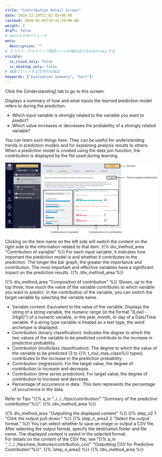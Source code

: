 ```yaml
---
title: "Contribution Detail Screen"
date: 2018-12-29T11:02:05+06:00
lastmod: 2020-01-05T10:42:26+06:00
weight: 3
draft: false
# metaタグのパラメータ
meta:
  description: ""
# クラウド・デスクトップ限定ページの場合は片方のみtrueにする
visible:
  is_cloud_only: false
  is_desktop_only: false
# 検索でヒットする文字列の指定
keywords: ["Evaluation Summary", "Sort"]
---
```


Click the [Understanding] tab to go to this screen.

Displays a summary of how and what inputs the learned prediction model refers to during the prediction.

- Which input variable is strongly related to the variable you want to predict?
- Which value increases or decreases the probability of a strongly related variable?

You can learn such things here.
They can be useful for understanding trends in prediction models and for explaining analysis results to others.
When a prediction model is created using the data join function, the contribution is displayed by the file used during learning.

![](../../img_en/t_slide27.png)

Clicking on the item name on the left side will switch the content on the right side to the information related to that item.
{{% div_method_area "Contribution of variable" %}}
For each input variable, it indicates how important the prediction model is and whether it contributes to the prediction.
The longer the bar graph, the greater the importance and contribution.
The most important and effective variables have a significant impact on the prediction results.
{{% /div_method_area %}}

{{% div_method_area "Composition of contribution" %}}
Shows, up to the top three, how much the value of the variable contributes to which variable you want to predict.
In the contribution of the variable, you can switch the target variable by selecting the variable name.

- Variable content: Equivalent to the value of the variable. Displays the string of a string variable, the numeric range (in the format "[Low] - [High]") of a numeric variable, or the year, month, or day of a Date/Time variable. If a string type variable is treated as a text type, the word archetype is displayed.
- Contribution (binary classification): Indicates the degree to which the two values of the variable to be predicted contribute to the increase in prediction probability.
- Contribution (multiclass classification): The degree to which the value of the variable to be predicted (3 to {{% t_mul_max_class%}} types) contributes to the increase in the prediction probability.
- Contribution (regression): For the target value, the degree of contribution to increase and decrease.
- Contribution (time series prediction): For target value, the degree of contribution to increase and decrease.
- Percentage of occurrence in data : This item represents the percentage of occurrence in the data. 

Refer to Tips "{{% a_in "../../../tips/contribution/" "Summary of the predictive contribution"%}}".
{{% /div_method_area %}}

{{% div_method_area "Outputting the displayed content" %}}
{{% step_n2 1 "Click the output pull-down." %}}
{{% step_n_area2 2 "Select the output format." %}}
You can select whether to save an image or output a CSV file. After selecting the output format, specify the destination folder and file name. The displayed content is saved in the selected format.<br/>
For details on the content of the CSV file, see "{{% a_in "../../../tips/new_features/contribution_csv/" "Outputting CSV for Predictive Contribution"%}}".
{{% /step_n_area2 %}}
{{% /div_method_area %}}
